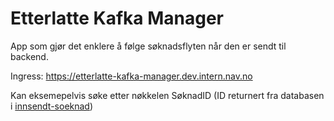# Etterlatte Kafka Manager

App som gjør det enklere å følge søknadsflyten når den er sendt til backend. 

Ingress: https://etterlatte-kafka-manager.dev.intern.nav.no 

Kan eksemepelvis søke etter nøkkelen SøknadID (ID returnert fra databasen i [innsendt-soeknad](../../apps/innsendt-soeknad))
